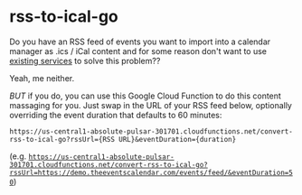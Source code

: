 # rss-to-ical-go

Do you have an RSS feed of events you want to import into a calendar manager as .ics / iCal content and for some reason don't want to use [existing services](https://zapier.com/apps/google-calendar/integrations/rss/1449/create-google-calendar-events-from-rss-feed-items) to solve this problem??

Yeah, me neither.

_BUT_ if you do, you can use this Google Cloud Function to do this content massaging for you. Just swap in the URL of your RSS feed below, optionally overriding the event duration that defaults to 60 minutes:

`https://us-central1-absolute-pulsar-301701.cloudfunctions.net/convert-rss-to-ical-go?rssUrl={RSS URL}&eventDuration={duration}`


(e.g. [`https://us-central1-absolute-pulsar-301701.cloudfunctions.net/convert-rss-to-ical-go?rssUrl=https://demo.theeventscalendar.com/events/feed/&eventDuration=50`](https://us-central1-absolute-pulsar-301701.cloudfunctions.net/convert-rss-to-ical-go?rssUrl=https://demo.theeventscalendar.com/events/feed/&eventDuration=50))
